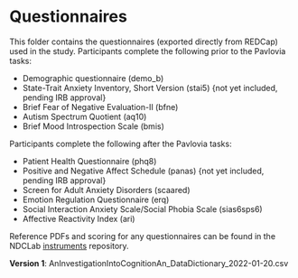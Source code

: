 # Questionnaires

This folder contains the questionnaires (exported directly from REDCap) used in the study.  Participants complete the following prior to the Pavlovia tasks:
* Demographic questionnaire (demo_b)
* State-Trait Anxiety Inventory, Short Version (stai5) {not yet included, pending IRB approval}
* Brief Fear of Negative Evaluation-II (bfne)
* Autism Spectrum Quotient (aq10)
* Brief Mood Introspection Scale (bmis)

Participants complete the following after the Pavlovia tasks:
* Patient Health Questionnaire (phq8)
* Positive and Negative Affect Schedule (panas) {not yet included, pending IRB approval}
* Screen for Adult Anxiety Disorders (scaared)
* Emotion Regulation Questionnaire (erq)
* Social Interaction Anxiety Scale/Social Phobia Scale (sias6sps6)
* Affective Reactivity Index (ari)

Reference PDFs and scoring for any questionnaires can be found in the NDCLab [instruments](https://github.com/NDCLab/instruments) repository.


**Version 1**: AnInvestigationIntoCognitionAn_DataDictionary_2022-01-20.csv</br>
